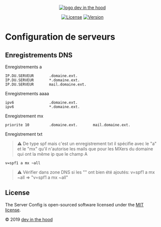<p align="center">
    <a href="https://devinthehood.com"><img src="https://github.com/jul6art/slim-skeleton/blob/master/assets/img/logo.png?raw=true" alt="logo dev in the hood"></a>
</p>

<p align="center">
    <a href="https://opensource.org/licenses/MIT" target="_blank"><img src="https://img.shields.io/badge/License-MIT-yellow.svg" alt="License"></a>
    <a href="https://github.com/jul6art/server-config" target="_blank"><img src="https://img.shields.io/static/v1?label=stable&message=v1&color=success" alt="Version"></a>
</p>

Configuration de serveurs
=========================
Enregistrements DNS
-------------------

Enregistrements a

    IP.DU.SERVEUR       .domaine.ext.
    IP.DU.SERVEUR       *.domaine.ext.
    IP.DU.SERVEUR       mail.domaine.ext.
    
Enregistrements aaaa

    ipv6                .domaine.ext.
    ipv6                *.domaine.ext.
    
Enregistrement mx

    priorite 10         .domaine.ext.       mail.domaine.ext. 
    
Enregistrement txt

> :warning: De type spf mais c'est un enregistrement txt il spécifie avec le "a" et le "mx" qu'il n'autorise les mails que pour les MXers du domaine qui ont la même ip que le champ A

    v=spf1 a mx ~all
    
> :warning: Vérifier dans zone DNS si les "" ont bien été ajoutés: v=spf1 a mx ~all  => "v=spf1 a mx ~all"


License
-------

The Server Config is open-sourced software licensed under the [MIT license](https://opensource.org/licenses/MIT).

&copy; 2019 [dev in the hood](https://devinthehood.com)